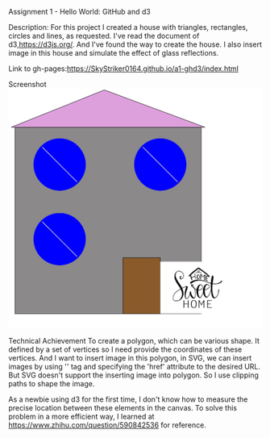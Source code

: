 Assignment 1 - Hello World: GitHub and d3  

Description:
For this project I created a house with triangles, rectangles, circles and lines, as requested. I've read the document of d3,https://d3js.org/. And I've found the way to create the house. I also insert image in this house and simulate the effect of glass reflections.

Link to gh-pages:https://SkyStriker0164.github.io/a1-ghd3/index.html




Screenshot
![Alt text](1.png)

Technical Achievement 
To create a polygon, which can be various shape. It defined by a set of vertices so I need provide the coordinates of these vertices. And I want to insert image in this polygon, in SVG, we can insert images by using '<image>' tag and specifying the 'href' attribute to the desired URL. But SVG doesn't support the inserting image into polygon. So I use clipping paths to shape the image.

As a newbie using d3 for the first time, I don't know how to measure the precise location between these elements in the canvas. To solve this problem in a more efficient way, I learned at https://www.zhihu.com/question/590842536 for reference.




